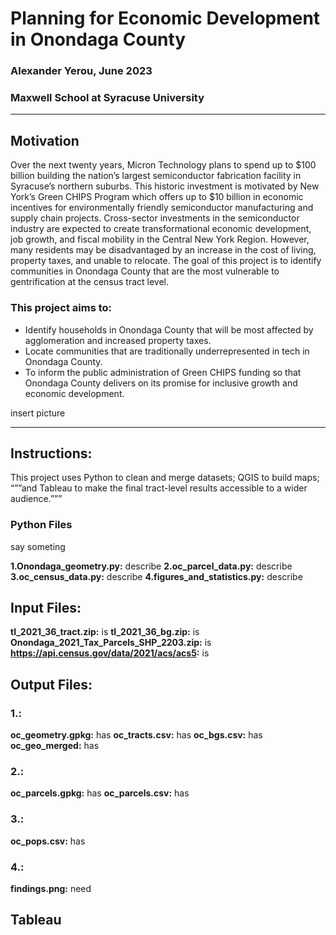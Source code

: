# Planning for Economic Development in Onondaga County
### Alexander Yerou, June 2023
### Maxwell School at Syracuse University

___
## Motivation
Over the next twenty years, Micron Technology plans to spend up to $100 billion building the nation’s largest semiconductor fabrication facility in Syracuse’s northern suburbs. This historic investment is motivated by New York’s Green CHIPS Program which offers up to $10 billion in economic incentives for environmentally friendly semiconductor manufacturing and supply chain projects. Cross-sector investments in the semiconductor industry are expected to create transformational economic development, job growth, and fiscal mobility in the Central New York Region. However, many residents may be disadvantaged by an increase in the cost of living, property taxes, and unable to relocate. The goal of this project is to identify communities in Onondaga County that are the most vulnerable to gentrification at the census tract level. 

### This project aims to:
- Identify households in Onondaga County that will be most affected by agglomeration and increased property taxes.
- Locate communities that are traditionally underrepresented in tech in Onondaga County. 
- To inform the public administration of Green CHIPS funding so that Onondaga County delivers on its promise for inclusive growth and economic development.

insert picture
___

## Instructions:
This project uses Python to clean and merge datasets; QGIS to build maps; “””and Tableau to make the final tract-level results accessible to a wider audience.”””

### Python Files
say someting 

**1.Onondaga_geometry.py:** describe
**2.oc_parcel_data.py:** describe
**3.oc_census_data.py:** describe
**4.figures_and_statistics.py:** describe

## Input Files:
**tl_2021_36_tract.zip:** is
**tl_2021_36_bg.zip:** is
**Onondaga_2021_Tax_Parcels_SHP_2203.zip:** is
**https://api.census.gov/data/2021/acs/acs5:** is

## Output Files:
### 1.:
**oc_geometry.gpkg:** has
**oc_tracts.csv:** has
**oc_bgs.csv:** has
**oc_geo_merged:** has
### 2.:
**oc_parcels.gpkg:** has
**oc_parcels.csv:** has
### 3.:
**oc_pops.csv:** has
### 4.:
**findings.png:** need

## Tableau


















